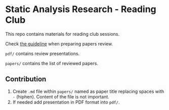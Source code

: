 # Static Analysis Research - Reading Club

This repo contains materials for reading club sessions.

Check [the guideline](paper-review-guideline.md)
when preparing papers review.

`pdf/` contains review presentations. 
 
`papers/` contains the list of reviewed papers.

## Contribution

1. Create `.md` file within `papers/` named as paper title replacing spaces with `-` (hiphen). Content of the file is not important.
2. If needed add presentation in PDF format into `pdf/`.

